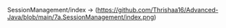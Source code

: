 SessionManagement/index -> (https://github.com/Thrishaa16/Advanced-Java/blob/main/7a.SessionManagement/index.png)
